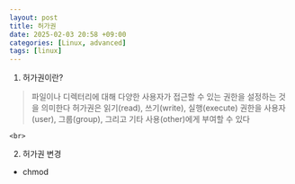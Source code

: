 ```yaml
---
layout: post
title: 허가권
date: 2025-02-03 20:58 +09:00
categories: [Linux, advanced]
tags: [linux]     
---
```


1. 허가권이란?
> 파일이나 디렉터리에 대해 다양한 사용자가 접근할 수 있는 권한을 설정하는 것을 의미한다
> 허가권은 읽기(read), 쓰기(write), 실행(execute) 권한을 사용자(user), 그룹(group), 그리고 기타 사용(other)에게 부여할 수 있다

    <br>
2. 허가권 변경
- chmod


